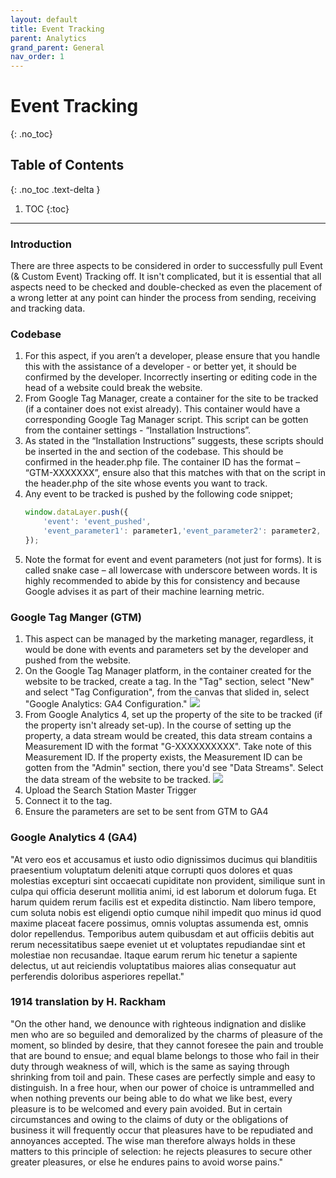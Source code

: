 ```yaml
---
layout: default
title: Event Tracking
parent: Analytics
grand_parent: General
nav_order: 1
---
```


# Event Tracking
{: .no_toc}

## Table of Contents
{: .no_toc .text-delta }

1. TOC
{:toc}
---

### Introduction
There are three aspects to be considered in order to successfully pull Event (& Custom Event) Tracking off. It isn't complicated, but it is essential that all aspects need to be checked and double-checked as even the placement of a wrong letter at any point can hinder the process from sending, receiving and tracking data.

### Codebase
1. For this aspect, if you aren’t a developer, please ensure that you handle this with the assistance of a developer - or better yet, it should be confirmed by the developer. Incorrectly inserting or editing code in the head of a website could break the website.
2. From Google Tag Manager, create a container for the site to be tracked (if a container does not exist already). This container would have a corresponding Google Tag Manager script. This script can be gotten from the container settings - “Installation Instructions”. 
3. As stated in the “Installation Instructions” suggests, these scripts should be inserted in the <head> and <body> section of the codebase. This should be confirmed in the header.php file. The container ID has the format – “GTM-XXXXXXX”, ensure also that this matches with that on the script in the header.php of the site whose events you want to track. 
4. Any event to be tracked is pushed by the following code snippet;
    ```js
    window.dataLayer.push({
        'event': 'event_pushed',
        'event_parameter1': parameter1,'event_parameter2': parameter2, 'event_parameter2' : 'String'
    });
    ```
5. Note the format for event and event parameters (not just for forms). It is called snake case – all lowercase with underscore between words. It is highly recommended to abide by this for consistency and because Google advises it as part of their machine learning metric.

### Google Tag Manger (GTM)
1. This aspect can be managed by the marketing manager, regardless, it would be done with events and parameters set by the developer and pushed from the website. 
2. On the Google Tag Manager platform, in the container created for the website to be tracked, create a tag. In the "Tag" section, select "New" and select "Tag Configuration", from the canvas that slided in, select "Google Analytics: GA4 Configuration."
![](../../assets/images/docs-images/gtm-1.jpg)
3. From Google Analytics 4, set up the property of the site to be tracked (if the property isn't already set-up). In the course of setting up the property, a data stream would be created, this data stream contains a Measurement ID with the format "G-XXXXXXXXXX". Take note of this Measurement ID. If the property exists, the Measurement ID can be gotten from the "Admin" section, there you'd see "Data Streams". Select the data stream of the website to be tracked.
![](../../assets/images/docs-images/gtm-2.jpg)
4. Upload the Search Station Master Trigger
5. Connect it to the tag.
6. Ensure the parameters are set to be sent from GTM to GA4

### Google Analytics 4 (GA4)
"At vero eos et accusamus et iusto odio dignissimos ducimus qui blanditiis praesentium voluptatum deleniti atque corrupti quos dolores et quas molestias excepturi sint occaecati cupiditate non provident, similique sunt in culpa qui officia deserunt mollitia animi, id est laborum et dolorum fuga. Et harum quidem rerum facilis est et expedita distinctio. Nam libero tempore, cum soluta nobis est eligendi optio cumque nihil impedit quo minus id quod maxime placeat facere possimus, omnis voluptas assumenda est, omnis dolor repellendus. Temporibus autem quibusdam et aut officiis debitis aut rerum necessitatibus saepe eveniet ut et voluptates repudiandae sint et molestiae non recusandae. Itaque earum rerum hic tenetur a sapiente delectus, ut aut reiciendis voluptatibus maiores alias consequatur aut perferendis doloribus asperiores repellat."

### 1914 translation by H. Rackham
"On the other hand, we denounce with righteous indignation and dislike men who are so beguiled and demoralized by the charms of pleasure of the moment, so blinded by desire, that they cannot foresee the pain and trouble that are bound to ensue; and equal blame belongs to those who fail in their duty through weakness of will, which is the same as saying through shrinking from toil and pain. These cases are perfectly simple and easy to distinguish. In a free hour, when our power of choice is untrammelled and when nothing prevents our being able to do what we like best, every pleasure is to be welcomed and every pain avoided. But in certain circumstances and owing to the claims of duty or the obligations of business it will frequently occur that pleasures have to be repudiated and annoyances accepted. The wise man therefore always holds in these matters to this principle of selection: he rejects pleasures to secure other greater pleasures, or else he endures pains to avoid worse pains."
